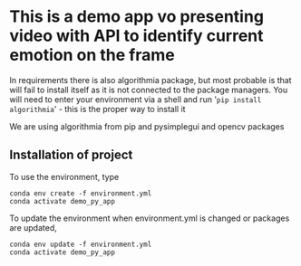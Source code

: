 # This is a demo app vo presenting video with API to identify current emotion on the frame

In requirements there is also algorithmia package, but most probable is that will fail to install itself as it is not connected to the package managers.
You will need to enter your environment via a shell and run '`pip install algorithmia`' - this is the proper way to install it

We are using algorithmia from pip and pysimplegui and opencv packages
## Installation of project
To use the environment, type
```
conda env create -f environment.yml
conda activate demo_py_app
```

To update the environment when environment.yml is changed or packages are updated,
```
conda env update -f environment.yml
conda activate demo_py_app
```
